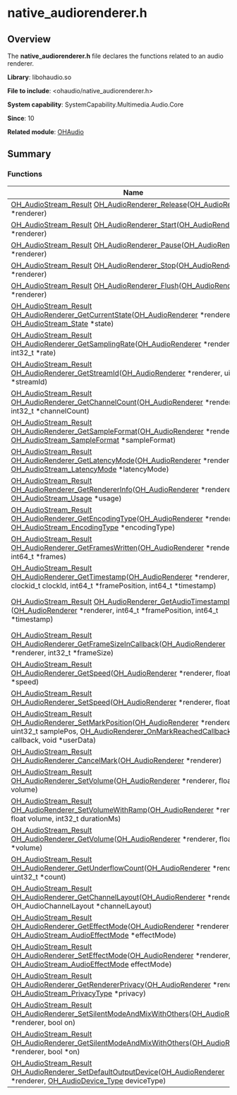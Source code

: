 # native_audiorenderer.h


## Overview

The **native_audiorenderer.h** file declares the functions related to an audio renderer.

**Library**: libohaudio.so

**File to include**: &lt;ohaudio/native_audiorenderer.h&gt;

**System capability**: SystemCapability.Multimedia.Audio.Core

**Since**: 10

**Related module**: [OHAudio](_o_h_audio.md)


## Summary


### Functions

| Name| Description| 
| -------- | -------- |
| [OH_AudioStream_Result](_o_h_audio.md#oh_audiostream_result) [OH_AudioRenderer_Release](_o_h_audio.md#oh_audiorenderer_release)([OH_AudioRenderer](_o_h_audio.md#oh_audiorenderer) \*renderer) | Releases an audio renderer. | 
| [OH_AudioStream_Result](_o_h_audio.md#oh_audiostream_result) [OH_AudioRenderer_Start](_o_h_audio.md#oh_audiorenderer_start)([OH_AudioRenderer](_o_h_audio.md#oh_audiorenderer) \*renderer) | Starts an audio renderer. | 
| [OH_AudioStream_Result](_o_h_audio.md#oh_audiostream_result) [OH_AudioRenderer_Pause](_o_h_audio.md#oh_audiorenderer_pause)([OH_AudioRenderer](_o_h_audio.md#oh_audiorenderer) \*renderer) | Pauses an audio renderer. | 
| [OH_AudioStream_Result](_o_h_audio.md#oh_audiostream_result) [OH_AudioRenderer_Stop](_o_h_audio.md#oh_audiorenderer_stop)([OH_AudioRenderer](_o_h_audio.md#oh_audiorenderer) \*renderer) | Stops an audio renderer. | 
| [OH_AudioStream_Result](_o_h_audio.md#oh_audiostream_result) [OH_AudioRenderer_Flush](_o_h_audio.md#oh_audiorenderer_flush)([OH_AudioRenderer](_o_h_audio.md#oh_audiorenderer) \*renderer) | Flushes written audio data. | 
| [OH_AudioStream_Result](_o_h_audio.md#oh_audiostream_result) [OH_AudioRenderer_GetCurrentState](_o_h_audio.md#oh_audiorenderer_getcurrentstate)([OH_AudioRenderer](_o_h_audio.md#oh_audiorenderer) \*renderer, [OH_AudioStream_State](_o_h_audio.md#oh_audiostream_state) \*state) | Obtains the state of an audio renderer. | 
| [OH_AudioStream_Result](_o_h_audio.md#oh_audiostream_result) [OH_AudioRenderer_GetSamplingRate](_o_h_audio.md#oh_audiorenderer_getsamplingrate)([OH_AudioRenderer](_o_h_audio.md#oh_audiorenderer) \*renderer, int32_t \*rate) | Obtains the sampling rate of an audio renderer. | 
| [OH_AudioStream_Result](_o_h_audio.md#oh_audiostream_result) [OH_AudioRenderer_GetStreamId](_o_h_audio.md#oh_audiorenderer_getstreamid)([OH_AudioRenderer](_o_h_audio.md#oh_audiorenderer) \*renderer, uint32_t \*streamId) | Obtains the stream ID of an audio renderer. | 
| [OH_AudioStream_Result](_o_h_audio.md#oh_audiostream_result) [OH_AudioRenderer_GetChannelCount](_o_h_audio.md#oh_audiorenderer_getchannelcount)([OH_AudioRenderer](_o_h_audio.md#oh_audiorenderer) \*renderer, int32_t \*channelCount) | Obtains the number of channels for an audio renderer. | 
| [OH_AudioStream_Result](_o_h_audio.md#oh_audiostream_result) [OH_AudioRenderer_GetSampleFormat](_o_h_audio.md#oh_audiorenderer_getsampleformat)([OH_AudioRenderer](_o_h_audio.md#oh_audiorenderer) \*renderer, [OH_AudioStream_SampleFormat](_o_h_audio.md#oh_audiostream_sampleformat) \*sampleFormat) | Obtains the sampling format of an audio renderer. | 
| [OH_AudioStream_Result](_o_h_audio.md#oh_audiostream_result) [OH_AudioRenderer_GetLatencyMode](_o_h_audio.md#oh_audiorenderer_getlatencymode)([OH_AudioRenderer](_o_h_audio.md#oh_audiorenderer) \*renderer, [OH_AudioStream_LatencyMode](_o_h_audio.md#oh_audiostream_latencymode) \*latencyMode) | Obtains the latency mode of an audio renderer. | 
| [OH_AudioStream_Result](_o_h_audio.md#oh_audiostream_result) [OH_AudioRenderer_GetRendererInfo](_o_h_audio.md#oh_audiorenderer_getrendererinfo)([OH_AudioRenderer](_o_h_audio.md#oh_audiorenderer) \*renderer, [OH_AudioStream_Usage](_o_h_audio.md#oh_audiostream_usage) \*usage) | Obtains the usage scenario of an audio renderer. | 
| [OH_AudioStream_Result](_o_h_audio.md#oh_audiostream_result) [OH_AudioRenderer_GetEncodingType](_o_h_audio.md#oh_audiorenderer_getencodingtype)([OH_AudioRenderer](_o_h_audio.md#oh_audiorenderer) \*renderer, [OH_AudioStream_EncodingType](_o_h_audio.md#oh_audiostream_encodingtype) \*encodingType) | Obtains the encoding type of an audio renderer. | 
| [OH_AudioStream_Result](_o_h_audio.md#oh_audiostream_result) [OH_AudioRenderer_GetFramesWritten](_o_h_audio.md#oh_audiorenderer_getframeswritten)([OH_AudioRenderer](_o_h_audio.md#oh_audiorenderer) \*renderer, int64_t \*frames) | Obtains the number of frames that have been written since the stream was created. | 
| [OH_AudioStream_Result](_o_h_audio.md#oh_audiostream_result) [OH_AudioRenderer_GetTimestamp](_o_h_audio.md#oh_audiorenderer_gettimestamp)([OH_AudioRenderer](_o_h_audio.md#oh_audiorenderer) \*renderer, clockid_t clockId, int64_t \*framePosition, int64_t \*timestamp) | Obtains the timestamp and position information of an output audio stream. | 
| [OH_AudioStream_Result](_o_h_audio.md#oh_audiostream_result) [OH_AudioRenderer_GetAudioTimestampInfo](_o_h_audio.md#oh_audiorenderer_getaudiotimestampinfo) ([OH_AudioRenderer](_o_h_audio.md#oh_audiorenderer) \*renderer, int64_t \*framePosition, int64_t \*timestamp) | Obtains the timestamp and position information of an output audio stream. It adapts to the speed adjustment interface. | 
| [OH_AudioStream_Result](_o_h_audio.md#oh_audiostream_result) [OH_AudioRenderer_GetFrameSizeInCallback](_o_h_audio.md#oh_audiorenderer_getframesizeincallback)([OH_AudioRenderer](_o_h_audio.md#oh_audiorenderer) \*renderer, int32_t \*frameSize) | Obtains the frame size in the callback. | 
| [OH_AudioStream_Result](_o_h_audio.md#oh_audiostream_result) [OH_AudioRenderer_GetSpeed](_o_h_audio.md#oh_audiorenderer_getspeed)([OH_AudioRenderer](_o_h_audio.md#oh_audiorenderer) \*renderer, float \*speed) | Obtains the audio renderer rate. | 
| [OH_AudioStream_Result](_o_h_audio.md#oh_audiostream_result) [OH_AudioRenderer_SetSpeed](_o_h_audio.md#oh_audiorenderer_setspeed)([OH_AudioRenderer](_o_h_audio.md#oh_audiorenderer) \*renderer, float speed) | Sets the audio renderer rate. | 
| [OH_AudioStream_Result](_o_h_audio.md#oh_audiostream_result) [OH_AudioRenderer_SetMarkPosition](_o_h_audio.md#oh_audiorenderer_setmarkposition)([OH_AudioRenderer](_o_h_audio.md#oh_audiorenderer) \*renderer, uint32_t samplePos, [OH_AudioRenderer_OnMarkReachedCallback](_o_h_audio.md#oh_audiorenderer_onmarkreachedcallback) callback, void \*userData) | Sets the mark position for an audio renderer. When this function is called, the mark position that has been set will be overwritten. | 
| [OH_AudioStream_Result](_o_h_audio.md#oh_audiostream_result) [OH_AudioRenderer_CancelMark](_o_h_audio.md#oh_audiorenderer_cancelmark)([OH_AudioRenderer](_o_h_audio.md#oh_audiorenderer) \*renderer) | Cancels the mark set by [OH_AudioRenderer_SetMarkPosition](_o_h_audio.md#oh_audiorenderer_setmarkposition). | 
| [OH_AudioStream_Result](_o_h_audio.md#oh_audiostream_result) [OH_AudioRenderer_SetVolume](_o_h_audio.md#oh_audiorenderer_setvolume)([OH_AudioRenderer](_o_h_audio.md#oh_audiorenderer) \*renderer, float volume) | Sets the volume for an audio stream. | 
| [OH_AudioStream_Result](_o_h_audio.md#oh_audiostream_result) [OH_AudioRenderer_SetVolumeWithRamp](_o_h_audio.md#oh_audiorenderer_setvolumewithramp)([OH_AudioRenderer](_o_h_audio.md#oh_audiorenderer) \*renderer, float volume, int32_t durationMs) | Sets the volume with a ramp within the specified duration for an audio stream. | 
| [OH_AudioStream_Result](_o_h_audio.md#oh_audiostream_result) [OH_AudioRenderer_GetVolume](_o_h_audio.md#oh_audiorenderer_getvolume)([OH_AudioRenderer](_o_h_audio.md#oh_audiorenderer) \*renderer, float \*volume) | Obtains the volume of an audio stream. | 
| [OH_AudioStream_Result](_o_h_audio.md#oh_audiostream_result) [OH_AudioRenderer_GetUnderflowCount](_o_h_audio.md#oh_audiorenderer_getunderflowcount)([OH_AudioRenderer](_o_h_audio.md#oh_audiorenderer) \*renderer, uint32_t \*count) | Obtains the number of underloaded audio streams of an audio capturer. | 
| [OH_AudioStream_Result](_o_h_audio.md#oh_audiostream_result) [OH_AudioRenderer_GetChannelLayout](_o_h_audio.md#oh_audiorenderer_getchannellayout)([OH_AudioRenderer](_o_h_audio.md#oh_audiorenderer) \*renderer, OH_AudioChannelLayout \*channelLayout) | Obtains the channel layout of an audio stream. | 
| [OH_AudioStream_Result](_o_h_audio.md#oh_audiostream_result) [OH_AudioRenderer_GetEffectMode](_o_h_audio.md#oh_audiorenderer_geteffectmode)([OH_AudioRenderer](_o_h_audio.md#oh_audiorenderer) \*renderer, [OH_AudioStream_AudioEffectMode](_o_h_audio.md#oh_audiostream_audioeffectmode) \*effectMode) | Obtains the effect mode of an audio stream. | 
| [OH_AudioStream_Result](_o_h_audio.md#oh_audiostream_result) [OH_AudioRenderer_SetEffectMode](_o_h_audio.md#oh_audiorenderer_seteffectmode)([OH_AudioRenderer](_o_h_audio.md#oh_audiorenderer) \*renderer, [OH_AudioStream_AudioEffectMode](_o_h_audio.md#oh_audiostream_audioeffectmode) effectMode) | Sets the effect mode for an audio stream. | 
| [OH_AudioStream_Result](_o_h_audio.md#oh_audiostream_result) [OH_AudioRenderer_GetRendererPrivacy](_o_h_audio.md#oh_audiorenderer_getrendererprivacy)([OH_AudioRenderer](_o_h_audio.md#oh_audiorenderer) \*renderer, [OH_AudioStream_PrivacyType](_o_h_audio.md#oh_audiostream_privacytype) \*privacy) | Checks whether the audio stream being played can be recorded by other applications. | 
| [OH_AudioStream_Result](_o_h_audio.md#oh_audiostream_result) [OH_AudioRenderer_SetSilentModeAndMixWithOthers](_o_h_audio.md#oh_audiorenderer_setsilentmodeandmixwithothers)([OH_AudioRenderer](_o_h_audio.md#oh_audiorenderer) \*renderer, bool on) | Sets the silent mode in concurrent playback for an audio stream. | 
| [OH_AudioStream_Result](_o_h_audio.md#oh_audiostream_result) [OH_AudioRenderer_GetSilentModeAndMixWithOthers](_o_h_audio.md#oh_audiorenderer_getsilentmodeandmixwithothers)([OH_AudioRenderer](_o_h_audio.md#oh_audiorenderer) \*renderer, bool \*on) | Checks whether the silent mode in concurrent playback is enabled for an audio stream. | 
| [OH_AudioStream_Result](_o_h_audio.md#oh_audiostream_result) [OH_AudioRenderer_SetDefaultOutputDevice](_o_h_audio.md#oh_audiorenderer_setdefaultoutputdevice)([OH_AudioRenderer](_o_h_audio.md#oh_audiorenderer) \*renderer, [OH_AudioDevice_Type](_o_h_audio.md#oh_audiodevice_type) deviceType) | Sets the default built-in audio output device. | 
